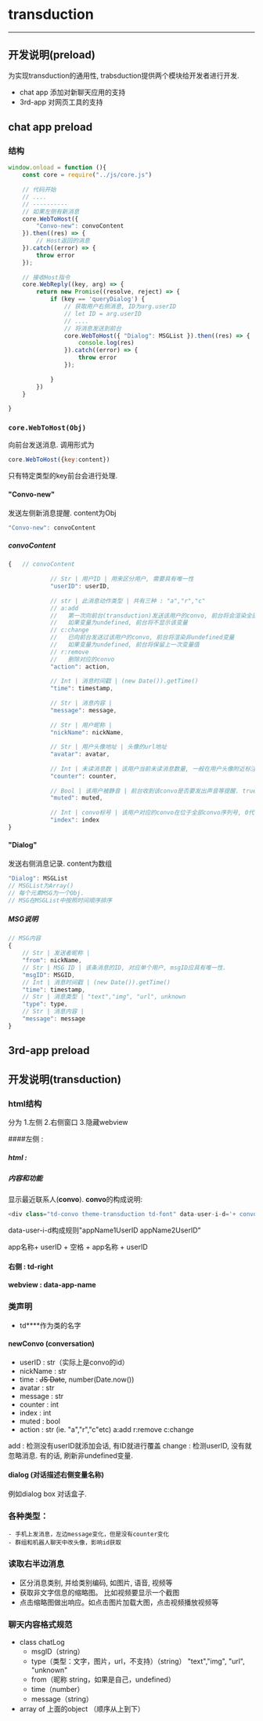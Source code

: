# transduction

---

## 开发说明(preload)

为实现transduction的通用性, trabsduction提供两个模块给开发者进行开发.

- chat app 添加对新聊天应用的支持
- 3rd-app 对网页工具的支持

## chat app preload

### 结构 

``` javascript
window.onload = function (){
    const core = require("../js/core.js") 
    
    // 代码开始
    // ....
    // ----------
    // 如果左侧有新消息
    core.WebToHost({
        "Convo-new": convoContent
    }).then((res) => {
        // Host返回的消息
    }).catch((error) => {
        throw error
    }); 
    
    // 接收Host指令
    core.WebReply((key, arg) => {
        return new Promise((resolve, reject) => {
            if (key == 'queryDialog') {
                // 获取用户右侧消息, ID为arg.userID 
                // let ID = arg.userID 
                // ....
                // 将消息发送到前台
				core.WebToHost({ "Dialog": MSGList }).then((res) => {
                    console.log(res)
                }).catch((error) => {
                    throw error
                });
                
            } 
        })
    }
    
}
```

### `core.WebToHost(Obj)`

向前台发送消息. 调用形式为

```javascript
core.WebToHost({key:content}) 
```

只有特定类型的key前台会进行处理. 

#### "Convo-new"

发送左侧新消息提醒. content为Obj

``` javascript
"Convo-new": convoContent
```

##### convoContent

``` javascript
{   // convoContent
            
            // Str | 用户ID | 用来区分用户, 需要具有唯一性
            "userID": userID, 
            
            // str | 此消息动作类型 | 共有三种 : "a","r","c"  
            // a:add 
            //   第一次向前台(transduction)发送该用户的convo, 前台将会渲染全部变量. 
            //   如果变量为undefined, 前台将不显示该变量
            // c:change
            //   已向前台发送过该用户的convo, 前台将渲染非undefined变量
            //   如果变量为undefined, 前台将保留上一次变量值
            // r:remove
            //   删除对应的convo
            "action": action,
            
            // Int | 消息时间戳 | (new Date()).getTime()
            "time": timestamp, 
            
            // Str | 消息内容 | 
            "message": message,
            
            // Str | 用户昵称 | 
            "nickName": nickName,
            
            // Str | 用户头像地址 | 头像的url地址
            "avatar": avatar,
            
            // Int | 未读消息数 | 该用户当前未读消息数量, 一般在用户头像附近标注.
            "counter": counter,
            
            // Bool | 该用户被静音 | 前台收到该convo是否要发出声音等提醒. true为被静音
            "muted": muted,
            
            // Int | convo标号 | 该用户对应的convo在位于全部convo序列号, 0代表第一位.
            "index": index
}
```



#### "Dialog"

发送右侧消息记录. content为数组

``` javascript
"Dialog": MSGList
// MSGList为Array()
// 每个元素MSG为一个Obj. 
// MSG在MSGList中按照时间顺序排序
```

##### MSG说明

```  javascript
// MSG内容
{
    // Str | 发送者昵称 |
	"from": nickName,
    // Str | MSG ID | 该条消息的ID, 对应单个用户, msgID应具有唯一性.
	"msgID": MSGID,
    // Int | 消息时间戳 | (new Date()).getTime()
	"time": timestamp,
    // Str | 消息类型 | "text","img", "url", unknown
	"type": type,
    // Str | 消息内容 | 
	"message": message
}
```



## 3rd-app preload



## 开发说明(transduction)

### html结构
分为 1.左侧 2.右侧窗口 3.隐藏webview

####左侧 : 

##### html : <div class="col-left" id="td-left">

##### 内容和功能
显示最近联系人(**convo**).
**convo**的构成说明:
``` javascript
<div class="td-convo theme-transduction td-font" data-user-i-d='+ convo.userID + ' data-app-name=' + appName + '>
```

data-user-i-d构成规则"appName1UserID appName2UserID"

app名称+ userID + 空格 + app名称 + userID

#### 右侧 : td-right

#### webview : data-app-name 



### 类声明

- td****作为类的名字

#### newConvo (conversation)

- userID : str（实际上是convo的id）
- nickName : str
- time : ~~JS Date~~, number(Date.now())
- avatar : str
- message : str
- counter : int
- index : int
- muted  : bool
- action : str (ie. "a","r","c"etc) a:add r:remove c:change

add : 检测没有userID就添加会话, 有ID就进行覆盖
change : 检测userID, 没有就忽略消息. 有的话, 刷新非undefined变量.

#### dialog (对话描述右侧变量名称)

例如dialog box 对话盒子.



### 各种类型：
    - 手机上发消息，左边message变化，但是没有counter变化
    - 群组和机器人聊天中改头像，影响id获取

### 读取右半边消息
- 区分消息类别, 并给类别编码, 如图片, 语音, 视频等
- 获取非文字信息的缩略图。 比如视频要显示一个截图
- 点击缩略图做出响应。如点击图片加载大图，点击视频播放视频等

### 聊天内容格式规范
-  class chatLog
    - msgID（string）
    - type（类型：文字，图片，url，不支持）（string）
      "text","img", "url", "unknown"
    - from（昵称 string，如果是自己，undefined）
    - time（number）
    - message（string）
- array of 上面的object （顺序从上到下）